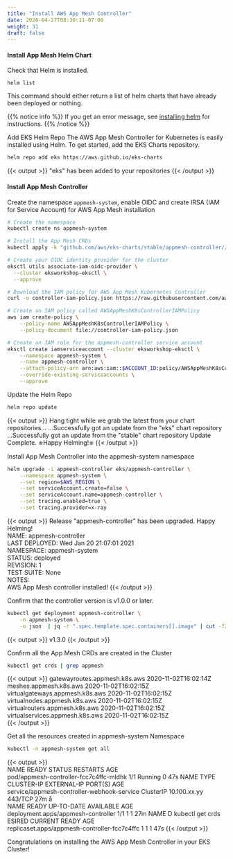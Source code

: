 ```yaml
---
title: "Install AWS App Mesh Controller"
date: 2020-04-27T08:30:11-07:00
weight: 31
draft: false
---
```

     
#### Install App Mesh Helm Chart

Check that Helm is installed. 

```
helm list
```

This command should either return a list of helm charts that have already been deployed or nothing.

{{% notice info %}}
If you get an error message, see [installing helm](/beginner/060_helm/helm_intro/install/index.html) for instructions.
{{% /notice %}}

Add EKS Helm Repo
  The AWS App Mesh Controller for Kubernetes is easily installed using Helm. To get started, add the EKS Charts repository.
```bash
helm repo add eks https://aws.github.io/eks-charts
```
{{< output >}}
"eks" has been added to your repositories
{{< /output >}}

#### Install App Mesh Controller

Create the namespace `appmesh-system`, enable OIDC and create IRSA (IAM for Service Account) for AWS App Mesh installation
```bash
# Create the namespace
kubectl create ns appmesh-system

# Install the App Mesh CRDs
kubectl apply -k "github.com/aws/eks-charts/stable/appmesh-controller//crds?ref=master"

# Create your OIDC identity provider for the cluster
eksctl utils associate-iam-oidc-provider \
  --cluster eksworkshop-eksctl \
  --approve

# Download the IAM policy for AWS App Mesh Kubernetes Controller
curl -o controller-iam-policy.json https://raw.githubusercontent.com/aws/aws-app-mesh-controller-for-k8s/master/config/iam/controller-iam-policy.json

# Create an IAM policy called AWSAppMeshK8sControllerIAMPolicy
aws iam create-policy \
    --policy-name AWSAppMeshK8sControllerIAMPolicy \
    --policy-document file://controller-iam-policy.json

# Create an IAM role for the appmesh-controller service account
eksctl create iamserviceaccount --cluster eksworkshop-eksctl \
    --namespace appmesh-system \
    --name appmesh-controller \
    --attach-policy-arn arn:aws:iam::$ACCOUNT_ID:policy/AWSAppMeshK8sControllerIAMPolicy  \
    --override-existing-serviceaccounts \
    --approve
```

Update the Helm Repo
```bash
helm repo update
```
{{< output >}}
Hang tight while we grab the latest from your chart repositories...
...Successfully got an update from the "eks" chart repository
...Successfully got an update from the "stable" chart repository
Update Complete. ⎈Happy Helming!⎈
{{< /output >}}

Install App Mesh Controller into the appmesh-system namespace

```bash
helm upgrade -i appmesh-controller eks/appmesh-controller \
    --namespace appmesh-system \
    --set region=$AWS_REGION \
    --set serviceAccount.create=false \
    --set serviceAccount.name=appmesh-controller \
    --set tracing.enabled=true \
    --set tracing.provider=x-ray

```
{{< output >}}
Release "appmesh-controller" has been upgraded. Happy Helming!     
NAME: appmesh-controller     
LAST DEPLOYED: Wed Jan 20 21:07:01 2021     
NAMESPACE: appmesh-system     
STATUS: deployed     
REVISION: 1    
TEST SUITE: None     
NOTES:     
AWS App Mesh controller installed! 
{{< /output >}}

Confirm that the controller version is v1.0.0 or later.

```bash
kubectl get deployment appmesh-controller \
    -n appmesh-system \
    -o json  | jq -r ".spec.template.spec.containers[].image" | cut -f2 -d ':'
```
{{< output >}} 
v1.3.0
{{< /output >}}

Confirm all the App Mesh CRDs are created in the Cluster 

```bash
kubectl get crds | grep appmesh
```
{{< output >}}
gatewayroutes.appmesh.k8s.aws                2020-11-02T16:02:14Z
meshes.appmesh.k8s.aws                       2020-11-02T16:02:15Z
virtualgateways.appmesh.k8s.aws              2020-11-02T16:02:15Z
virtualnodes.appmesh.k8s.aws                 2020-11-02T16:02:15Z
virtualrouters.appmesh.k8s.aws               2020-11-02T16:02:15Z
virtualservices.appmesh.k8s.aws              2020-11-02T16:02:15Z    
{{< /output >}}

Get all the resources created in appmesh-system Namespace

```bash
kubectl -n appmesh-system get all          
```
{{< output >}}  
NAME                                     READY   STATUS    RESTARTS   AGE     
pod/appmesh-controller-fcc7c4ffc-mldhk   1/1     Running   0          47s 
NAME                                         TYPE        CLUSTER-IP       EXTERNAL-IP   PORT(S)   AGE     
service/appmesh-controller-webhook-service   ClusterIP   10.100.xx.yy   <none>        443/TCP   27m å   
NAME                                 READY   UP-TO-DATE   AVAILABLE   AGE     
deployment.apps/appmesh-controller   1/1     1            1           27m 
NAME                                            D kubectl get crds ESIRED   CURRENT   READY   AGE    
replicaset.apps/appmesh-controller-fcc7c4ffc    1         1         1       47s 
{{< /output >}}

Congratulations on installing the AWS App Mesh Controller in your EKS Cluster!

